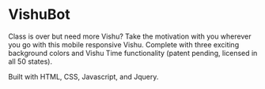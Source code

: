 # VishuBot
Class is over but need more Vishu? Take the motivation with you wherever you go with this mobile responsive Vishu. Complete with three exciting background colors and Vishu Time functionality (patent pending, licensed in all 50 states).

Built with HTML, CSS, Javascript, and Jquery.
